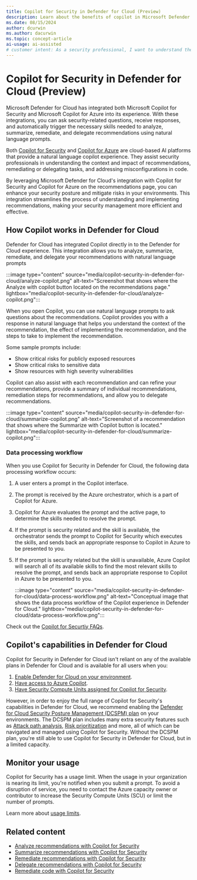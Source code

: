 ```yaml
---
title: Copilot for Security in Defender for Cloud (Preview)
description: Learn about the benefits of copilot in Microsoft Defender for Cloud and how it applies to analyzing your security posture.
ms.date: 08/15/2024
author: dcurwin
ms.author: dacurwin
ms.topic: concept-article
ai-usage: ai-assisted
# customer intent: As a security professional, I want to understand the benefits of Copilot in Microsoft Defender for Cloud and how it can help me analyze my security posture.
---
```


# Copilot for Security in Defender for Cloud (Preview)

Microsoft Defender for Cloud has integrated both Microsoft Copilot for Security and Microsoft Copilot for Azure into its experience. With these integrations, you can ask security-related questions, receive responses, and automatically trigger the necessary skills needed to analyze, summarize, remediate, and delegate recommendations using natural language prompts.

Both [Copilot for Security](/copilot/security/microsoft-security-copilot) and [Copilot for Azure](/azure/copilot/overview?wt.mc_id=copilot_1a_webpage_gdc) are cloud-based AI platforms that provide a natural language copilot experience. They assist security professionals in understanding the context and impact of recommendations, remediating or delegating tasks, and addressing misconfigurations in code.

By leveraging Microsoft Defender for Cloud's integration with Copilot for Security and Copilot for Azure on the recommendations page, you can enhance your security posture and mitigate risks in your environments. This integration streamlines the process of understanding and implementing recommendations, making your security management more efficient and effective.

## How Copilot works in Defender for Cloud

Defender for Cloud has integrated Copilot directly in to the Defender for Cloud experience. This integration allows you to analyze, summarize, remediate, and delegate your recommendations with natural language prompts

:::image type="content" source="media/copilot-security-in-defender-for-cloud/analyze-copilot.png" alt-text="Screenshot that shows where the Analyze with copilot button located on the recommendations page." lightbox="media/copilot-security-in-defender-for-cloud/analyze-copilot.png":::

When you open Copilot, you can use natural language prompts to ask questions about the recommendations. Copilot provides you with a response in natural language that helps you understand the context of the recommendation, the effect of implementing the recommendation, and the steps to take to implement the recommendation.

Some sample prompts include:

- Show critical risks for publicly exposed resources
- Show critical risks to sensitive data
- Show resources with high severity vulnerabilities

Copilot can also assist with each recommendation and can refine your recommendations, provide a summary of individual recommendations, remediation steps for recommendations, and allow you to delegate recommendations.

:::image type="content" source="media/copilot-security-in-defender-for-cloud/summarize-copilot.png" alt-text="Screenshot of a recommendation that shows where the Summarize with Copilot button is located." lightbox="media/copilot-security-in-defender-for-cloud/summarize-copilot.png":::

### Data processing workflow

When you use Copilot for Security in Defender for Cloud, the following data processing workflow occurs:

1. A user enters a prompt in the Copilot interface.
1. The prompt is received by the Azure orchestrator, which is a part of Copilot for Azure.
1. Copilot for Azure evaluates the prompt and the active page, to determine the skills needed to resolve the prompt.
1. If the prompt is security related and the skill is available, the orchestrator sends the prompt to Copilot for Security which executes the skills, and sends back an appropriate response to Copilot in Azure to be presented to you.
1. If the prompt is security related but the skill is unavailable, Azure Copilot will search all of its available skills to find the most relevant skills to resolve the prompt, and sends back an appropriate response to Copilot in Azure to be presented to you.

    :::image type="content" source="media/copilot-security-in-defender-for-cloud/data-process-workflow.png" alt-text="Conceptual image that shows the data process workflow of the Copilot experience in Defender for Cloud." lightbox="media/copilot-security-in-defender-for-cloud/data-process-workflow.png":::

Check out the [Copilot for Securtiy FAQs](faq-copilot.yml).

## Copilot's capabilities in Defender for Cloud

Copilot for Security in Defender for Cloud isn't reliant on any of the available plans in Defender for Cloud and is available for all users when you:

1. [Enable Defender for Cloud on your environment](connect-azure-subscription.md).
1. [Have access to Azure Copilot](/azure/copilot/overview).
1. [Have Security Compute Units assigned for Copilot for Security](/copilot/security/get-started-security-copilot).

However, in order to enjoy the full range of Copilot for Security's capabilities in Defender for Cloud, we recommend enabling the [Defender for Cloud Security Posture Management (DCSPM) plan](concept-cloud-security-posture-management.md#cspm-features) on your environments. The DCSPM plan includes many extra security features such as [Attack path analysis](how-to-manage-attack-path.md), [Risk prioritization](risk-prioritization.md) and more, all of which can be navigated and managed using Copilot for Security. Without the DCSPM plan, you're still able to use Copilot for Security in Defender for Cloud, but in a limited capacity.

## Monitor your usage

Copilot for Security has a usage limit. When the usage in your organization is nearing its limit, you're notified when you submit a prompt. To avoid a disruption of service, you need to contact the Azure capacity owner or contributor to increase the Security Compute Units (SCU) or limit the number of prompts.

Learn more about [usage limits](/copilot/security/manage-usage). 

## Related content

- [Analyze recommendations with Copilot for Security](analyze-with-copilot.md)
- [Summarize recommendations with Copilot for Security](summarize-with-copilot.md)
- [Remediate recommendations with Copilot for Security](remediate-with-copilot.md)
- [Delegate recommendations with Copilot for Security](delegate-with-copilot.md)
- [Remediate code with Copilot for Security](remediate-code-with-copilot.md)
